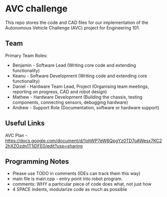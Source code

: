 # AVC challenge

This repo stores the code and CAD files for our implementation of the Autonomous Vehicle Challenge (AVC) project for Engineering 101.



## Team
Primary Team Roles:
 - Benjamin - Software Lead (Writing core code and extending functionality)
 - Keanu - Software Development (Writing code and extending core functionality)
 - Daniel - Hardware Team Lead, Project (Organising team meetings, reporting on progress, CAD and robot design)
 - Mathew - Hardware Development (Building the chassis, testing components, connecting sensors, debugging hardware)
 - Andrew - Support Role (Documentation, software or hardware support)

## Useful Links
AVC Plan - https://docs.google.com/document/d/1ohWP7eW6QpgYz0TD7oAWesx7KC22hXZOzdn1T1iDFE0/edit?usp=sharing

## Programming Notes

 - Please use TODO in comments (IDEs can track them this way)
 - main file is main.cpp - entry point into robot program.
 - comments: WHY a particular piece of code does what, not just how
 - 4 SPACE indents, modularize code as much as possible
